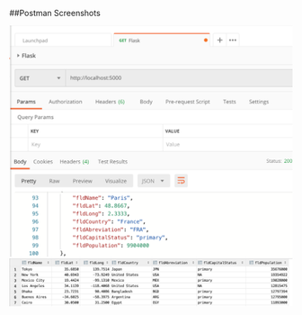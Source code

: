 ##Postman Screenshots

<img src="https://github.com/Rushi-Repo/WSD-Homework5/blob/main/screenshots/postman.png?raw=true" />


<img src="https://github.com/Rushi-Repo/WSD-Homework5/blob/main/screenshots/query.png?raw=true" />
